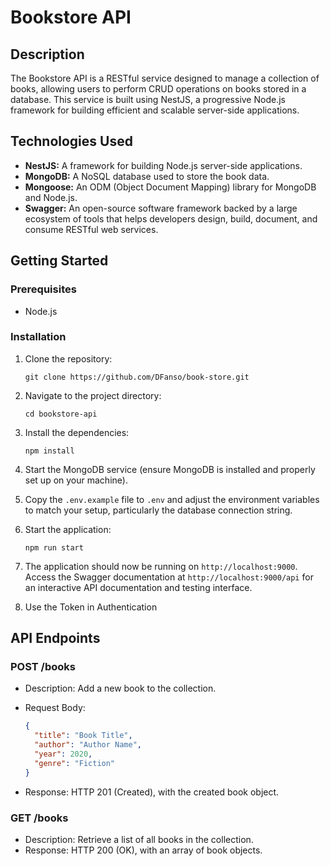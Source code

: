 # Bookstore API

## Description

The Bookstore API is a RESTful service designed to manage a collection of books, allowing users to perform CRUD operations on books stored in a database. This service is built using NestJS, a progressive Node.js framework for building efficient and scalable server-side applications.

## Technologies Used

- **NestJS:** A framework for building Node.js server-side applications.
- **MongoDB:** A NoSQL database used to store the book data.
- **Mongoose:** An ODM (Object Document Mapping) library for MongoDB and Node.js.
- **Swagger:** An open-source software framework backed by a large ecosystem of tools that helps developers design, build, document, and consume RESTful web services.

## Getting Started

### Prerequisites

- Node.js

### Installation

1. Clone the repository:

   ```
   git clone https://github.com/DFanso/book-store.git
   ```

2. Navigate to the project directory:

   ```
   cd bookstore-api
   ```

3. Install the dependencies:

   ```
   npm install
   ```

4. Start the MongoDB service (ensure MongoDB is installed and properly set up on your machine).

5. Copy the `.env.example` file to `.env` and adjust the environment variables to match your setup, particularly the database connection string.

6. Start the application:

   ```
   npm run start
   ```

7. The application should now be running on `http://localhost:9000`. Access the Swagger documentation at `http://localhost:9000/api` for an interactive API documentation and testing interface.
8. Use the Token in Authentication

## API Endpoints

### POST /books

- Description: Add a new book to the collection.
- Request Body:

  ```json
  {
    "title": "Book Title",
    "author": "Author Name",
    "year": 2020,
    "genre": "Fiction"
  }
  ```

- Response: HTTP 201 (Created), with the created book object.

### GET /books

- Description: Retrieve a list of all books in the collection.
- Response: HTTP 200 (OK), with an array of book objects.
